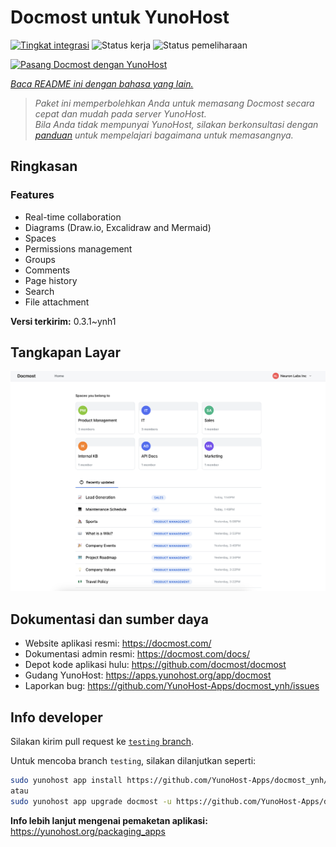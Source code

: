 <!--
N.B.: README ini dibuat secara otomatis oleh <https://github.com/YunoHost/apps/tree/master/tools/readme_generator>
Ini TIDAK boleh diedit dengan tangan.
-->

# Docmost untuk YunoHost

[![Tingkat integrasi](https://dash.yunohost.org/integration/docmost.svg)](https://ci-apps.yunohost.org/ci/apps/docmost/) ![Status kerja](https://ci-apps.yunohost.org/ci/badges/docmost.status.svg) ![Status pemeliharaan](https://ci-apps.yunohost.org/ci/badges/docmost.maintain.svg)

[![Pasang Docmost dengan YunoHost](https://install-app.yunohost.org/install-with-yunohost.svg)](https://install-app.yunohost.org/?app=docmost)

*[Baca README ini dengan bahasa yang lain.](./ALL_README.md)*

> *Paket ini memperbolehkan Anda untuk memasang Docmost secara cepat dan mudah pada server YunoHost.*  
> *Bila Anda tidak mempunyai YunoHost, silakan berkonsultasi dengan [panduan](https://yunohost.org/install) untuk mempelajari bagaimana untuk memasangnya.*

## Ringkasan

### Features

- Real-time collaboration
- Diagrams (Draw.io, Excalidraw and Mermaid)
- Spaces
- Permissions management
- Groups
- Comments
- Page history
- Search
- File attachment


**Versi terkirim:** 0.3.1~ynh1

## Tangkapan Layar

![Tangkapan Layar pada Docmost](./doc/screenshots/screenshot.png)

## Dokumentasi dan sumber daya

- Website aplikasi resmi: <https://docmost.com/>
- Dokumentasi admin resmi: <https://docmost.com/docs/>
- Depot kode aplikasi hulu: <https://github.com/docmost/docmost>
- Gudang YunoHost: <https://apps.yunohost.org/app/docmost>
- Laporkan bug: <https://github.com/YunoHost-Apps/docmost_ynh/issues>

## Info developer

Silakan kirim pull request ke [`testing` branch](https://github.com/YunoHost-Apps/docmost_ynh/tree/testing).

Untuk mencoba branch `testing`, silakan dilanjutkan seperti:

```bash
sudo yunohost app install https://github.com/YunoHost-Apps/docmost_ynh/tree/testing --debug
atau
sudo yunohost app upgrade docmost -u https://github.com/YunoHost-Apps/docmost_ynh/tree/testing --debug
```

**Info lebih lanjut mengenai pemaketan aplikasi:** <https://yunohost.org/packaging_apps>
